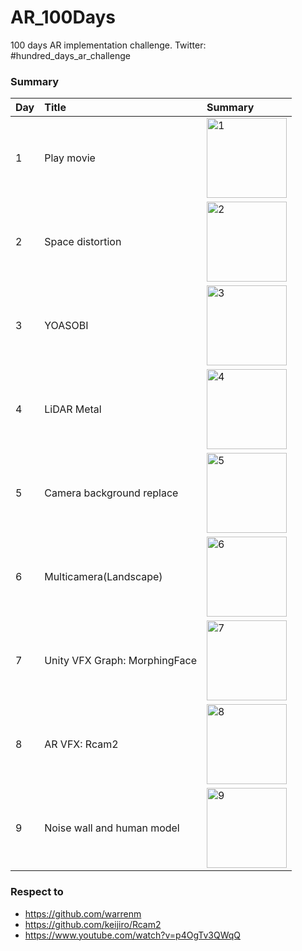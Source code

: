 # AR_100Days

100 days AR implementation challenge.
Twitter: #hundred_days_ar_challenge

### Summary

| Day | Title | Summary |
|:--|:--|:--|
| 1 | Play movie | <img width="128" alt="1" src="https://user-images.githubusercontent.com/5768361/103440936-47955200-4c8d-11eb-9c55-c1edeca790b0.png"> |
| 2 | Space distortion| <img width="128" alt="2" src="https://user-images.githubusercontent.com/5768361/103459581-e84e4500-4d53-11eb-88f1-2ed08fae9775.PNG"> |
| 3 | YOASOBI | <img width="128" alt="3" src="https://user-images.githubusercontent.com/5768361/103481340-b6091a00-4e1d-11eb-8a78-7693f72e7cb5.png"> |
| 4 | LiDAR Metal | <img width="128" alt="4" src="https://user-images.githubusercontent.com/5768361/103559218-1faa2680-4ef9-11eb-953b-ba3749c57d0d.PNG"> |
| 5 | Camera background replace | <img width="128" alt="5" src="https://user-images.githubusercontent.com/5768361/103707841-bf97ab00-4ff2-11eb-84ce-c151e42f3beb.png"> |
| 6 | Multicamera(Landscape) | <img width="128" alt="6" src="https://user-images.githubusercontent.com/5768361/103898220-f75c3b00-5137-11eb-849e-f6d602ccb507.PNG"> |
| 7 | Unity VFX Graph: MorphingFace | <img width="128" alt="7" src="https://user-images.githubusercontent.com/5768361/103948084-84c17e80-517c-11eb-87b3-6ef3a2fb4e80.png"> |
| 8 | AR VFX: Rcam2 | <img width="128" alt="8" src="https://user-images.githubusercontent.com/5768361/104105042-eefa3080-52ee-11eb-807e-112f4732f544.png"> |
| 9 | Noise wall and human model | <img width="128" alt="9" src="https://user-images.githubusercontent.com/5768361/104105047-f3264e00-52ee-11eb-96ed-65116243f7cf.png"> |

### Respect to
- https://github.com/warrenm
- https://github.com/keijiro/Rcam2
- https://www.youtube.com/watch?v=p4OgTv3QWqQ

